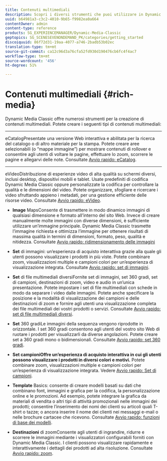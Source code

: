 ```yaml
---
title: Contenuti multimediali
description: Scopri i diversi strumenti che puoi utilizzare in Dynamic Media Classic per creare contenuti multimediali.
uuid: b64981a3-c3c2-4010-9b65-f9982ea0a664
contentOwner: admin
content-type: reference
products: SG_EXPERIENCEMANAGER/Dynamic-Media-Classic
geptopics: SG_SCENESEVENONDEMAND_PK/categories/getting_started
discoiquuid: 86f72d31-19aa-4077-a746-2badb53b02ec
translation-type: tm+mt
source-git-commit: ca12c96d3a76cfa52fd930d190476cb6fc4f4ac7
workflow-type: tm+mt
source-wordcount: '456'
ht-degree: 51%

---
```



# Contenuti multimediali {#rich-media}

Dynamic Media Classic offre numerosi strumenti per la creazione di contenuti multimediali. Potete creare i seguenti tipi di contenuti multimediali:

* ****
eCatalogPresentate una versione Web interattiva e abilitata per la ricerca del catalogo o di altro materiale per la stampa. Potete creare aree selezionabili (o “mappe immagine”) per mostrare contenuti di rollover e consentire agli utenti di voltare le pagine, effettuare lo zoom, scorrere le pagine e allegarvi delle note. Consultate [Avvio rapido: eCatalog](/help/quick-start-ecatalog.md).

* ****
eVideoDistribuzione di esperienze video di alta qualità su schermi diversi, inclusi desktop, dispositivi mobili e tablet. Usate predefiniti di codifica Dynamic Media Classic oppure personalizzate la codifica per controllare la qualità e le dimensioni del video. Potete organizzare, sfogliare e ricercare i video sfruttando appieno i metadati, per una gestione efficiente delle risorse video. Consultate [Avvio rapido: eVideo](/help/quick-start-video.md).

* **Image**
MapsConsente di trasmettere in modo dinamico immagini di qualsiasi dimensione e formato all’interno del sito Web. Invece di creare manualmente molte immagini con diverse dimensioni, è sufficiente utilizzare un’immagine principale. Dynamic Media Classic trasmette l’immagine richiesta e ottimizza l’immagine per ottenere risultati di massima qualità in termini di dimensioni, formato, peso, qualità e nitidezza. Consultate [Avvio rapido: ridimensionamento delle immagini](/help/quick-start-image-sizing.md)

* **Set**
di immagini: un’esperienza di acquisto interattiva grazie alla quale gli utenti possono visualizzare i prodotti in più viste. Potete combinare zoom, visualizzazioni multiple e campioni colori per un’esperienza di visualizzazione integrata. Consultate [Avvio rapido: set di immagini](/help/quick-start-image-sets.md).

* **Set**
di file multimediali diversiFornite set di immagini, set 360 gradi, set di campioni, destinazioni di zoom, video e audio in un’unica presentazione. Potete impostare i set di file multimediali con schede in modo da separare i video dalle immagini. Potete anche specificare la posizione e la modalità di visualizzazione dei campioni e delle destinazioni di zoom e fornire agli utenti una visualizzazione completa dei file multimediali dei vostri prodotti o servizi. Consultate [Avvio rapido: set di file multimediali diversi](/help/quick-start-mixed-media-sets.md).

* **Set**
360 gradiLe immagini della sequenza vengono riprodotte in orizzontale. I set 360 gradi consentono agli utenti del vostro sito Web di ruotare i prodotti per visualizzarli da diverse angolazioni. Potete creare set a 360 gradi mono o bidimensionali. Consultate [Avvio rapido: set 360 gradi](/help/quick-start-spin-sets.md).

* **Set campioniOffre un’esperienza di acquisto interattiva in cui gli utenti possono visualizzare i prodotti in diversi colori e motivi.**
Potete combinare zoom, visualizzazioni multiple e campioni colori per un’esperienza di visualizzazione integrata. Vedere [Avvio rapido: Set di campioni](/help/quick-start-swatch-sets.md).

* **Template**
Basics: consente di creare modelli basati su dati che combinano font, immagini e grafica per la codifica, la personalizzazione online e le promozioni. Ad esempio, potete integrare la grafica da materiali di vendita o altri tipi di attività promozionali nelle immagini dei prodotti; consentire l’inserimento dei nomi dei clienti su articoli quali T-shirt o tazze; o ancora inserire il nome dei clienti nei messaggi e-mail o nelle brochure cartacee che ricevono. Consultate [Avvio rapido: funzioni di base dei modelli](/help/quick-start-template-basics.md).

* **Destinazioni**
di zoomConsente agli utenti di ingrandire, ridurre e scorrere le immagini mediante i visualizzatori configurabili forniti con Dynamic Media Classic. I clienti possono visualizzare rapidamente e interattivamente i dettagli dei prodotti ad alta risoluzione. Consultate [Avvio rapido: zoom](/help/quick-start-zoom.md).
